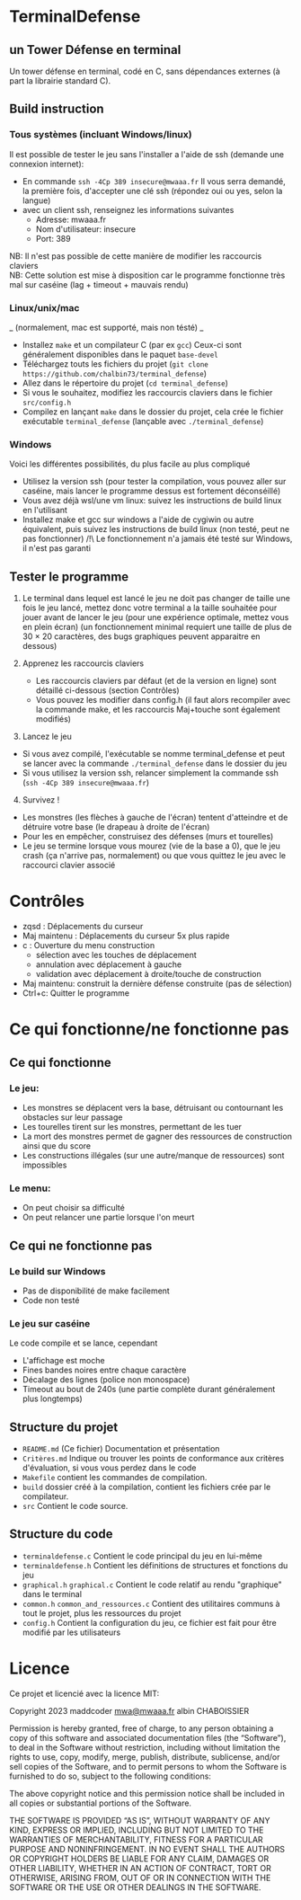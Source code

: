 # TerminalDefense
## un Tower Défense en terminal

Un tower défense en terminal, codé en C, sans dépendances externes (à part la librairie standard C).

## Build instruction
### Tous systèmes (incluant Windows/linux)
Il est possible de tester le jeu sans l'installer a l'aide de ssh (demande une connexion internet):
 - En commande `ssh -4Cp 389 insecure@mwaaa.fr`
    Il vous serra demandé, la première fois, d'accepter une clé ssh (répondez oui ou yes, selon la langue)
 - avec un client ssh, renseignez les informations suivantes
   - Adresse: mwaaa.fr
   - Nom d'utilisateur: insecure
   - Port: 389

NB: Il n'est pas possible de cette manière de modifier les raccourcis claviers \
NB: Cette solution est mise à disposition car le programme fonctionne très mal sur caséine (lag + timeout + mauvais rendu)

### Linux/unix/mac
 _ (normalement, mac est supporté, mais non tésté) _
 - Installez `make` et un compilateur C (par ex `gcc`)
    Ceux-ci sont généralement disponibles dans le paquet `base-devel`
 - Téléchargez touts les fichiers du projet (`git clone https://github.com/chalbin73/terminal_defense`)
 - Allez dans le répertoire du projet (`cd terminal_defense`)
 - Si vous le souhaitez, modifiez les raccourcis claviers dans le fichier `src/config.h`
 - Compilez en lançant `make` dans le dossier du projet, cela crée le fichier exécutable `terminal_defense` (lançable avec `./terminal_defense`)

### Windows
 Voici les différentes possibilités, du plus facile au plus compliqué
 - Utilisez la version ssh (pour tester la compilation, vous pouvez aller sur caséine, mais lancer le programme dessus est fortement déconséillé)
 - Vous avez déjà wsl/une vm linux: suivez les instructions de build linux en l'utilisant
 - Installez make et gcc sur windows a l'aide de cygiwin ou autre équivalent, puis suivez les instructions de build linux (non testé, peut ne pas fonctionner)
 /!\ Le fonctionnement n'a jamais été testé sur Windows, il n'est pas garanti

## Tester le programme

1) Le terminal dans lequel est lancé le jeu ne doit pas changer de taille une fois le jeu lancé, mettez donc votre terminal
    a la taille souhaitée pour jouer avant de lancer le jeu (pour une expérience optimale, mettez vous en plein écran)
    (un fonctionnement minimal requiert une taille de plus de  30 × 20 caractères, des bugs graphiques peuvent apparaitre en dessous)

2) Apprenez les raccourcis claviers
    - Les raccourcis claviers par défaut (et de la version en ligne) sont détaillé ci-dessous (section Contrôles)
    - Vous pouvez les modifier dans config.h (il faut alors recompiler avec la commande make, et les raccourcis Maj+touche sont
    également modifiés)
   
3) Lancez le jeu
 - Si vous avez compilé, l'exécutable se nomme terminal_defense et peut se lancer avec la commande `./terminal_defense` dans le dossier du jeu
 - Si vous utilisez la version ssh, relancer simplement la commande ssh (` ssh -4Cp 389 insecure@mwaaa.fr `)

4) Survivez !
 - Les monstres (les flèches à gauche de l'écran) tentent d'atteindre et de détruire votre base (le drapeau à droite de l'écran)
 - Pour les en empêcher, construisez des défenses (murs et tourelles)
 - Le jeu se termine lorsque vous mourez (vie de la base a 0),
 que le jeu crash (ça n'arrive pas, normalement) ou que vous quittez le jeu avec le raccourci clavier associé

# Contrôles
* zqsd : Déplacements du curseur
* Maj maintenu : Déplacements du curseur 5x plus rapide
* c : Ouverture du menu construction
  - sélection avec les touches de déplacement
  - annulation avec déplacement à gauche
  - validation avec déplacement à droite/touche de construction
* Maj maintenu: construit la dernière défense construite (pas de sélection)
* Ctrl+c: Quitter le programme

# Ce qui fonctionne/ne fonctionne pas
## Ce qui fonctionne
### Le jeu:
 - Les monstres se déplacent vers la base, détruisant ou contournant les obstacles sur leur passage
 - Les tourelles tirent sur les monstres, permettant de les tuer
 - La mort des monstres permet de gagner des ressources de construction ainsi que du score
 - Les constructions illégales (sur une autre/manque de ressources) sont impossibles
### Le menu:
 - On peut choisir sa difficulté
 - On peut relancer une partie lorsque l'on meurt

## Ce qui ne fonctionne pas
### Le build sur Windows
 - Pas de disponibilité de make facilement
 - Code non testé

### Le jeu sur caséine
Le code compile et se lance, cependant
 - L'affichage est moche
  - Fines bandes noires entre chaque caractère
  - Décalage des lignes (police non monospace)
 - Timeout au bout de 240s (une partie complète durant généralement plus longtemps)


## Structure du projet

* `README.md` (Ce fichier) Documentation et présentation
* `Critères.md` Indique ou trouver les points de conformance aux critères d'évaluation, si vous vous perdez dans le code
* `Makefile` contient les commandes de compilation.
* `build` dossier créé à la compilation, contient les fichiers crée par le compilateur.
* `src` Contient le code source.

## Structure du code

* `terminaldefense.c` Contient le code principal du jeu en lui-même
* `terminaldefense.h` Contient les définitions de structures et fonctions du jeu
* `graphical.h` `graphical.c` Contient le code relatif au rendu "graphique" dans le terminal
* `common.h` `common_and_ressources.c` Contient des utilitaires communs à tout le projet, plus les ressources du projet
* `config.h` Contient la configuration du jeu, ce fichier est fait pour être modifié par les utilisateurs

# Licence
Ce projet et licencié avec la licence MIT:



Copyright 2023 maddcoder <mwa@mwaaa.fr> albin CHABOISSIER

Permission is hereby granted, free of charge, to any person obtaining a copy of this
software and associated documentation files (the “Software”), to deal in the Software
without restriction, including without limitation the rights to use, copy, modify,
merge, publish, distribute, sublicense, and/or sell copies of the Software, and to
permit persons to whom the Software is furnished to do so, subject to the following conditions:

The above copyright notice and this permission notice shall be included in all copies or
substantial portions of the Software.

THE SOFTWARE IS PROVIDED “AS IS”, WITHOUT WARRANTY OF ANY KIND, EXPRESS OR IMPLIED, INCLUDING
BUT NOT LIMITED TO THE WARRANTIES OF MERCHANTABILITY, FITNESS FOR A PARTICULAR PURPOSE AND
NONINFRINGEMENT. IN NO EVENT SHALL THE AUTHORS OR COPYRIGHT HOLDERS BE LIABLE FOR ANY CLAIM,
DAMAGES OR OTHER LIABILITY, WHETHER IN AN ACTION OF CONTRACT, TORT OR OTHERWISE, ARISING
FROM, OUT OF OR IN CONNECTION WITH THE SOFTWARE OR THE USE OR OTHER DEALINGS IN THE SOFTWARE.

